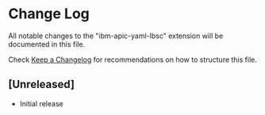 # Change Log

All notable changes to the "ibm-apic-yaml-lbsc" extension will be documented in this file.

Check [Keep a Changelog](http://keepachangelog.com/) for recommendations on how to structure this file.

## [Unreleased]

- Initial release